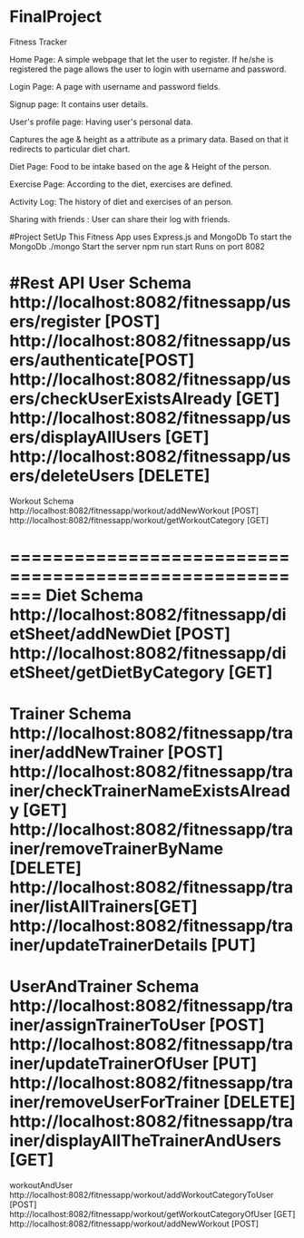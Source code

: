# FinalProject
Fitness Tracker

Home Page:
 A simple webpage that let the user to register. If he/she is registered the page allows the user to login with username and password.

Login Page:
A page with username and password fields.

Signup page:
It contains user details.
 
User's profile page:
 Having user's personal data.

Captures the age & height as a attribute as a primary data. Based on that it redirects to particular diet chart.

Diet Page:
Food to be intake based on the age & Height of the person.

Exercise Page:
According to the diet, exercises are defined.

Activity Log:
The history of diet and exercises of an person.

Sharing with friends :
User can share their log with friends.


#Project SetUp
This Fitness App uses Express.js and MongoDb 
To start the MongoDb 
./mongo
Start the server
npm run start 
Runs on port 8082

#Rest API
User Schema
http://localhost:8082/fitnessapp/users/register [POST]
http://localhost:8082/fitnessapp/users/authenticate[POST]
http://localhost:8082/fitnessapp/users/checkUserExistsAlready [GET]
http://localhost:8082/fitnessapp/users/displayAllUsers  [GET]
http://localhost:8082/fitnessapp/users/deleteUsers [DELETE]
======================================================
Workout Schema
http://localhost:8082/fitnessapp/workout/addNewWorkout [POST]
http://localhost:8082/fitnessapp/workout/getWorkoutCategory [GET]

=======================================================
Diet Schema
http://localhost:8082/fitnessapp/dietSheet/addNewDiet  [POST]
http://localhost:8082/fitnessapp/dietSheet/getDietByCategory  [GET]
========================================================
Trainer Schema
http://localhost:8082/fitnessapp/trainer/addNewTrainer [POST]
http://localhost:8082/fitnessapp/trainer/checkTrainerNameExistsAlready [GET]
http://localhost:8082/fitnessapp/trainer/removeTrainerByName [DELETE]
http://localhost:8082/fitnessapp/trainer/listAllTrainers[GET]
http://localhost:8082/fitnessapp/trainer/updateTrainerDetails [PUT]
========================================================
UserAndTrainer Schema
http://localhost:8082/fitnessapp/trainer/assignTrainerToUser [POST]
http://localhost:8082/fitnessapp/trainer/updateTrainerOfUser [PUT]
http://localhost:8082/fitnessapp/trainer/removeUserForTrainer [DELETE]
http://localhost:8082/fitnessapp/trainer/displayAllTheTrainerAndUsers [GET]
========================================================
workoutAndUser
http://localhost:8082/fitnessapp/workout/addWorkoutCategoryToUser  [POST]
http://localhost:8082/fitnessapp/workout/getWorkoutCategoryOfUser [GET]
http://localhost:8082/fitnessapp/workout/addNewWorkout [POST]




